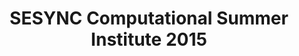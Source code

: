 ---
layout: post
catalog-entry-type: workshop
title: "SESYNC Computational Summer Institute 2015"
description: "Instruction in open source tools for collaborative coding and data management, analysis, visualization, and dissemination with a focus on using SESYNC infrastructure. The goals of the workshop are to learn new skills, advance work on team projects, and get familiar with SESYNC's CI."
authors: "Kelly Hondula, Philippe Marchand, Mary Shelley, Mike Smorul"
organization: ["SESYNC"]              
target-audience: "graduate students, postdocs"
date-published: 2015
citation: "SESYNC Computational Summer Institute, 2015. Retrieved Sep18, 2015. From https://github.com/SESYNC-ci/CSI-2015/tree/master"
topic-tag: [management-processing, communication-dissemination, collaboration-synthesis,software-skills, analysis, visualization] 
learning-type-tag: [In-Person, Powerpoint Slides, Materials-based Exercise, Lecture]
assessment-tag: survey
format-tag: instructor-lead lessons
discrete-skills-tag: [data management, databases, real-world computing, data acquisition, tidy data, visualization, spatial data, version control, git, working in the cloud, web visualization, open science, reproducibility]
software-language-tag: R,SQL                  
related-libraries: ggplot, dplyr, tidyr, RSQLite, sp
source-url: https://github.com/SESYNC-ci/CSI-2015/tree/master
comments: TRUE 
event-coordinates: "38.9729, -76.5012"
event-location:   "Annapolis, MD"
pre-req: None
---